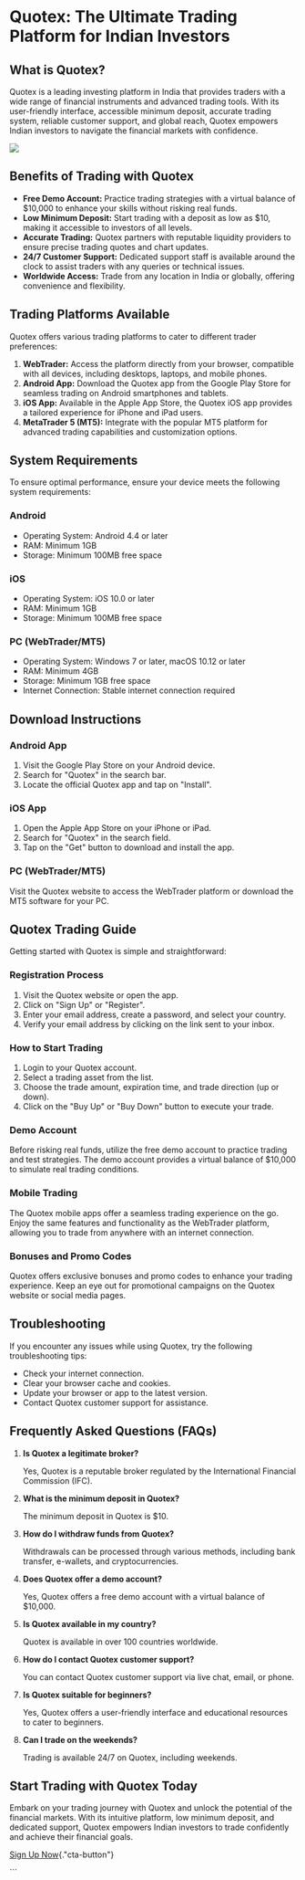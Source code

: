 # Quotex: The Ultimate Trading Platform for Indian Investors

## What is Quotex?

Quotex is a leading investing platform in India that provides traders
with a wide range of financial instruments and advanced trading tools.
With its user-friendly interface, accessible minimum deposit, accurate
trading system, reliable customer support, and global reach, Quotex
empowers Indian investors to navigate the financial markets with
confidence.

[![](https://static.quotex.io/files/12_en/300_250.jpg)](https://traff.sbs/brokerqxlid)

## Benefits of Trading with Quotex

-   **Free Demo Account:** Practice trading strategies with a virtual
    balance of \$10,000 to enhance your skills without risking real
    funds.
-   **Low Minimum Deposit:** Start trading with a deposit as low as
    \$10, making it accessible to investors of all levels.
-   **Accurate Trading:** Quotex partners with reputable liquidity
    providers to ensure precise trading quotes and chart updates.
-   **24/7 Customer Support:** Dedicated support staff is available
    around the clock to assist traders with any queries or technical
    issues.
-   **Worldwide Access:** Trade from any location in India or globally,
    offering convenience and flexibility.

## Trading Platforms Available

Quotex offers various trading platforms to cater to different trader
preferences:

1.  **WebTrader:** Access the platform directly from your browser,
    compatible with all devices, including desktops, laptops, and mobile
    phones.
2.  **Android App:** Download the Quotex app from the Google Play Store
    for seamless trading on Android smartphones and tablets.
3.  **iOS App:** Available in the Apple App Store, the Quotex iOS app
    provides a tailored experience for iPhone and iPad users.
4.  **MetaTrader 5 (MT5):** Integrate with the popular MT5 platform for
    advanced trading capabilities and customization options.

## System Requirements

To ensure optimal performance, ensure your device meets the following
system requirements:

### Android

-   Operating System: Android 4.4 or later
-   RAM: Minimum 1GB
-   Storage: Minimum 100MB free space

### iOS

-   Operating System: iOS 10.0 or later
-   RAM: Minimum 1GB
-   Storage: Minimum 100MB free space

### PC (WebTrader/MT5)

-   Operating System: Windows 7 or later, macOS 10.12 or later
-   RAM: Minimum 4GB
-   Storage: Minimum 1GB free space
-   Internet Connection: Stable internet connection required

## Download Instructions

### Android App

1.  Visit the Google Play Store on your Android device.
2.  Search for "Quotex" in the search bar.
3.  Locate the official Quotex app and tap on "Install".

### iOS App

1.  Open the Apple App Store on your iPhone or iPad.
2.  Search for "Quotex" in the search field.
3.  Tap on the "Get" button to download and install the app.

### PC (WebTrader/MT5)

Visit the Quotex website to access the WebTrader platform or download
the MT5 software for your PC.

## Quotex Trading Guide

Getting started with Quotex is simple and straightforward:

### Registration Process

1.  Visit the Quotex website or open the app.
2.  Click on "Sign Up" or "Register".
3.  Enter your email address, create a password, and select your
    country.
4.  Verify your email address by clicking on the link sent to your
    inbox.

### How to Start Trading

1.  Login to your Quotex account.
2.  Select a trading asset from the list.
3.  Choose the trade amount, expiration time, and trade direction (up or
    down).
4.  Click on the "Buy Up" or "Buy Down" button to execute
    your trade.

### Demo Account

Before risking real funds, utilize the free demo account to practice
trading and test strategies. The demo account provides a virtual balance
of \$10,000 to simulate real trading conditions.

### Mobile Trading

The Quotex mobile apps offer a seamless trading experience on the go.
Enjoy the same features and functionality as the WebTrader platform,
allowing you to trade from anywhere with an internet connection.

### Bonuses and Promo Codes

Quotex offers exclusive bonuses and promo codes to enhance your trading
experience. Keep an eye out for promotional campaigns on the Quotex
website or social media pages.

## Troubleshooting

If you encounter any issues while using Quotex, try the following
troubleshooting tips:

-   Check your internet connection.
-   Clear your browser cache and cookies.
-   Update your browser or app to the latest version.
-   Contact Quotex customer support for assistance.

## Frequently Asked Questions (FAQs)

1.  **Is Quotex a legitimate broker?**

    Yes, Quotex is a reputable broker regulated by the International
    Financial Commission (IFC).

2.  **What is the minimum deposit in Quotex?**

    The minimum deposit in Quotex is \$10.

3.  **How do I withdraw funds from Quotex?**

    Withdrawals can be processed through various methods, including bank
    transfer, e-wallets, and cryptocurrencies.

4.  **Does Quotex offer a demo account?**

    Yes, Quotex offers a free demo account with a virtual balance of
    \$10,000.

5.  **Is Quotex available in my country?**

    Quotex is available in over 100 countries worldwide.

6.  **How do I contact Quotex customer support?**

    You can contact Quotex customer support via live chat, email, or
    phone.

7.  **Is Quotex suitable for beginners?**

    Yes, Quotex offers a user-friendly interface and educational
    resources to cater to beginners.

8.  **Can I trade on the weekends?**

    Trading is available 24/7 on Quotex, including weekends.

## Start Trading with Quotex Today

Embark on your trading journey with Quotex and unlock the potential of
the financial markets. With its intuitive platform, low minimum deposit,
and dedicated support, Quotex empowers Indian investors to trade
confidently and achieve their financial goals.

[Sign Up
Now](\%22https://traff.sbs/brokerqxsignup\%22){."cta-button"}

\`\`\`

